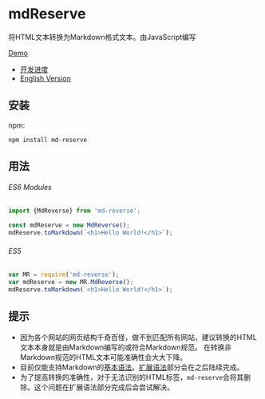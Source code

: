 # mdReserve
将HTML文本转换为Markdown格式文本。由JavaScript编写

[Demo](https://abc1310054026.github.io/mdReverse/)

* [开发进度](docs/development.md)
* [English Version](./README_EN.md)
## 安装
npm:
```
npm install md-reserve
```
## 用法
###### ES6 Modules
```javascript
import {MdReverse} from 'md-reverse';

const mdReserve = new MdReverse();
mdReserve.toMarkdown(`<h1>Hello World!</h1>`);
```
###### ES5
```javascript
var MR = require('md-reverse');
var mdReserve = new MR.MdReverse();
mdReserve.toMarkdown(`<h1>Hello World!</h1>`);
```
## 提示
*   因为各个网站的网页结构千奇百怪，做不到匹配所有网站，建议转换的HTML文本本身就是由Markdown编写的或符合Markdown规范。
    在转换非Markdown规范的HTML文本可能准确性会大大下降。
*   目前仅能支持Markdown的[基本语法](https://www.markdownguide.org/basic-syntax)。[扩展语法](https://www.markdownguide.org/extended-syntax)部分会在之后陆续完成。
*   为了提高转换的准确性，对于无法识别的HTML标签，`md-reserve`会将其删除。这个问题在扩展语法部分完成后会尝试解决。
